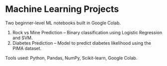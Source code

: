 # Machine Learning Projects
Two beginner-level ML notebooks built in Google Colab.

1. Rock vs Mine Prediction – Binary classification using Logistic Regression and SVM.  
2. Diabetes Prediction – Model to predict diabetes likelihood using the PIMA dataset.

Tools used: Python, Pandas, NumPy, Scikit-learn, Google Colab.

